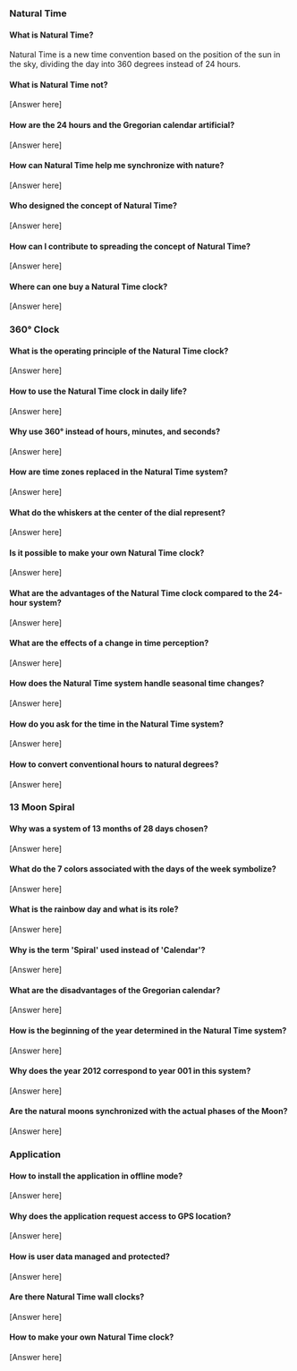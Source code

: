 ### Natural Time

#### What is Natural Time?
Natural Time is a new time convention based on the position of the sun in the sky, dividing the day into 360 degrees instead of 24 hours.

#### What is Natural Time not?
[Answer here]

#### How are the 24 hours and the Gregorian calendar artificial?
[Answer here]

#### How can Natural Time help me synchronize with nature?
[Answer here]

#### Who designed the concept of Natural Time?
[Answer here]

#### How can I contribute to spreading the concept of Natural Time?
[Answer here]

#### Where can one buy a Natural Time clock?
[Answer here]

### 360° Clock

#### What is the operating principle of the Natural Time clock?
[Answer here]

#### How to use the Natural Time clock in daily life?
[Answer here]

#### Why use 360° instead of hours, minutes, and seconds?
[Answer here]

#### How are time zones replaced in the Natural Time system?
[Answer here]

#### What do the whiskers at the center of the dial represent?
[Answer here]

#### Is it possible to make your own Natural Time clock?
[Answer here]

#### What are the advantages of the Natural Time clock compared to the 24-hour system?
[Answer here]

#### What are the effects of a change in time perception?
[Answer here]

#### How does the Natural Time system handle seasonal time changes?
[Answer here]

#### How do you ask for the time in the Natural Time system?
[Answer here]

#### How to convert conventional hours to natural degrees?
[Answer here]

### 13 Moon Spiral

#### Why was a system of 13 months of 28 days chosen?
[Answer here]

#### What do the 7 colors associated with the days of the week symbolize?
[Answer here]

#### What is the rainbow day and what is its role?
[Answer here]

#### Why is the term 'Spiral' used instead of 'Calendar'?
[Answer here]

#### What are the disadvantages of the Gregorian calendar?
[Answer here]

#### How is the beginning of the year determined in the Natural Time system?
[Answer here]

#### Why does the year 2012 correspond to year 001 in this system?
[Answer here]

#### Are the natural moons synchronized with the actual phases of the Moon?
[Answer here]

### Application

#### How to install the application in offline mode?
[Answer here]

#### Why does the application request access to GPS location?
[Answer here]

#### How is user data managed and protected?
[Answer here]

#### Are there Natural Time wall clocks?
[Answer here]

#### How to make your own Natural Time clock?
[Answer here]
